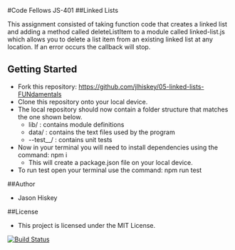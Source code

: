 #Code Fellows JS-401
##Linked Lists

This assignment consisted of taking function code that creates a linked list and adding a method called deleteListItem to a module called linked-list.js which allows you to delete a list item from an existing linked list at any location. If an error occurs the callback will stop.

## Getting Started
- Fork this repository: https://github.com/jlhiskey/05-linked-lists-FUNdamentals
- Clone this repository onto your local device.
- The local repository should now contain a folder structure that matches the one shown below.
    - lib/ : contains module definitions
    - data/ : contains the text files used by the program
    - --test__/ : contains unit tests
 - Now in your terminal you will need to install dependencies using 
the command:  npm i 
    - This will create a package.json file on your local device.
- To run test open your terminal use the command: npm run test

##Author 
- Jason Hiskey

##License 
- This project is licensed under the MIT License.

[![Build Status](https://travis-ci.com/jlhiskey/05-linked-lists-FUNdamentals.svg?branch=master)](https://travis-ci.com/jlhiskey/05-linked-lists-FUNdamentals)
